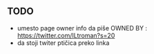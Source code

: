 ## TODO

- umesto page owner info da piše
OWNED BY : https://twitter.com/ILtroman?s=20
- da stoji twiter ptičica preko linka